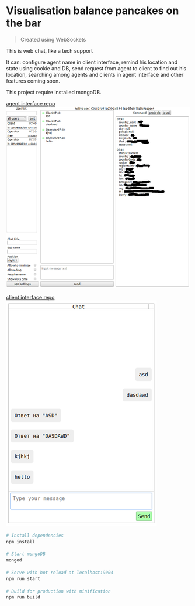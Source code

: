 Visualisation balance pancakes on the bar
==============

> Created using WebSockets

This is web chat, like a tech support

It can: configure agent name in client interface, remind his location and state using cookie and DB, send request from agent to client to find out his location, searching among agents and clients in agent interface and other features coming soon.

This project require installed mongoDB.

[agent interface repo](https://github.com/Sinica15/js-ws-front-operator-chat200)
![agent_interface](https://raw.githubusercontent.com/Sinica15/nodejs-ws-back-chat200/master/forRM/agent_interface.png)

[client interface repo](https://github.com/Sinica15/js-ws-front-chat200)
![client_interface](https://raw.githubusercontent.com/Sinica15/nodejs-ws-back-chat200/master/forRM/client_interface.png)

``` bash
# Install dependencies
npm install

# Start mongoDB
mongod

# Serve with hot reload at localhost:9004
npm run start

# Build for production with minification
npm run build
```
